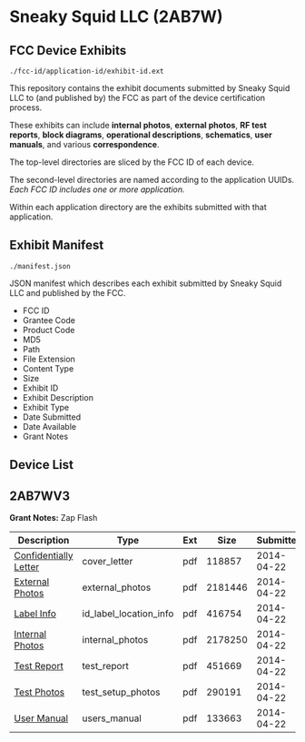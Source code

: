 # Sneaky Squid LLC (2AB7W)
## FCC Device Exhibits

```
./fcc-id/application-id/exhibit-id.ext
```

This repository contains the exhibit documents submitted by Sneaky Squid LLC to (and published by) the FCC as part of the device certification process.

These exhibits can include **internal photos**, **external photos**, **RF test reports**, **block diagrams**, **operational descriptions**, **schematics**, **user manuals**, and various **correspondence**.

The top-level directories are sliced by the FCC ID of each device.

The second-level directories are named according to the application UUIDs. *Each FCC ID includes one or more application.*

Within each application directory are the exhibits submitted with that application. 

## Exhibit Manifest

```
./manifest.json
```

JSON manifest which describes each exhibit submitted by Sneaky Squid LLC and published by the FCC.

- FCC ID
- Grantee Code
- Product Code
- MD5
- Path
- File Extension
- Content Type
- Size
- Exhibit ID
- Exhibit Description
- Exhibit Type
- Date Submitted
- Date Available
- Grant Notes

## Device List
## 2AB7WV3
**Grant Notes:** Zap Flash

| Description | Type | Ext | Size | Submitted | Available |
| ----------- | ---- | --- | ---- | --------- | --------- |
| [Confidentially Letter](2AB7WV3/d9f77390139d84a1d10985a7061c6a2d/2248369.pdf) | cover_letter | pdf | 118857 | 2014-04-22 | 2014-04-22 |
| [External Photos](2AB7WV3/d9f77390139d84a1d10985a7061c6a2d/2248370.pdf) | external_photos | pdf | 2181446 | 2014-04-22 | 2014-04-22 |
| [Label Info](2AB7WV3/d9f77390139d84a1d10985a7061c6a2d/2248372.pdf) | id_label_location_info | pdf | 416754 | 2014-04-22 | 2014-04-22 |
| [Internal Photos](2AB7WV3/d9f77390139d84a1d10985a7061c6a2d/2248371.pdf) | internal_photos | pdf | 2178250 | 2014-04-22 | 2014-04-22 |
| [Test Report](2AB7WV3/d9f77390139d84a1d10985a7061c6a2d/2248375.pdf) | test_report | pdf | 451669 | 2014-04-22 | 2014-04-22 |
| [Test Photos](2AB7WV3/d9f77390139d84a1d10985a7061c6a2d/2248374.pdf) | test_setup_photos | pdf | 290191 | 2014-04-22 | 2014-04-22 |
| [User Manual](2AB7WV3/d9f77390139d84a1d10985a7061c6a2d/2248373.pdf) | users_manual | pdf | 133663 | 2014-04-22 | 2014-04-22 |
